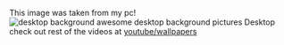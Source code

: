 This image was taken from my pc!
![desktop background awesome desktop background pictures Desktop](https://user-images.githubusercontent.com/49688520/142154290-a737e38a-d57d-4bf9-8464-cf5fb8787b4f.jpg)
check out rest of the videos at [youtube/wallpapers](https://www.youtube.com/results?search_query=wallpapers)
